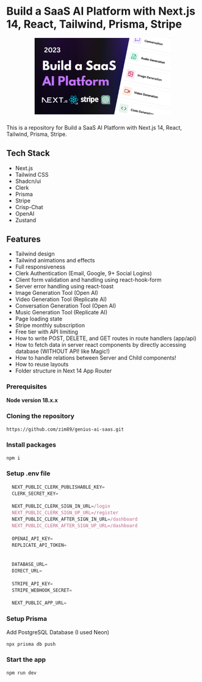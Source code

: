 # Build a SaaS AI Platform with Next.js 14, React, Tailwind, Prisma, Stripe

<div align="center">
  <img height="200" src="src/assets/images/genius-poster.png"  />
</div>

###
This is a repository for Build a SaaS AI Platform with Next.js 14, React, Tailwind, Prisma, Stripe.

## Tech Stack

- Next.js
- Tailwind CSS
- Shadcn/ui
- Clerk
- Prisma
- Stripe
- Crisp-Chat
- OpenAI
- Zustand

## Features

- Tailwind design
- Tailwind animations and effects
- Full responsiveness
- Clerk Authentication (Email, Google, 9+ Social Logins)
- Client form validation and handling using react-hook-form
- Server error handling using react-toast
- Image Generation Tool (Open AI)
- Video Generation Tool (Replicate AI)
- Conversation Generation Tool (Open AI)
- Music Generation Tool (Replicate AI)
- Page loading state
- Stripe monthly subscription
- Free tier with API limiting
- How to write POST, DELETE, and GET routes in route handlers (app/api)
- How to fetch data in server react components by directly accessing database (WITHOUT API! like Magic!)
- How to handle relations between Server and Child components!
- How to reuse layouts
- Folder structure in Next 14 App Router

### Prerequisites

**Node version 18.x.x**

### Cloning the repository

```shell
https://github.com/zim89/genius-ai-saas.git
```

### Install packages

```shell
npm i
```

### Setup .env file


```js
  NEXT_PUBLIC_CLERK_PUBLISHABLE_KEY= 
  CLERK_SECRET_KEY= 
    
  NEXT_PUBLIC_CLERK_SIGN_IN_URL=/login
  NEXT_PUBLIC_CLERK_SIGN_UP_URL=/register
  NEXT_PUBLIC_CLERK_AFTER_SIGN_IN_URL=/dashboard
  NEXT_PUBLIC_CLERK_AFTER_SIGN_UP_URL=/dashboard

  OPENAI_API_KEY=
  REPLICATE_API_TOKEN=


  DATABASE_URL=
  DIRECT_URL=

  STRIPE_API_KEY=
  STRIPE_WEBHOOK_SECRET=

  NEXT_PUBLIC_APP_URL=
```

### Setup Prisma

Add PostgreSQL Database (I used Neon)

```shell
npx prisma db push

```

### Start the app

```shell
npm run dev
```

